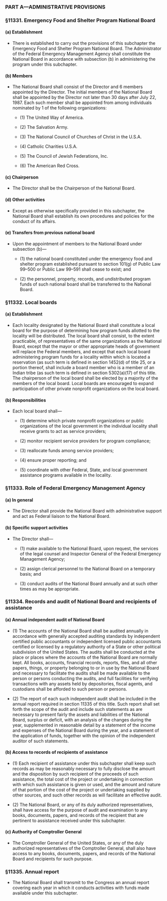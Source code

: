 ### PART A—ADMINISTRATIVE PROVISIONS

### §11331. Emergency Food and Shelter Program National Board
#### (a) Establishment
* There is established to carry out the provisions of this subchapter the Emergency Food and Shelter Program National Board. The Administrator of the Federal Emergency Management Agency shall constitute the National Board in accordance with subsection (b) in administering the program under this subchapter.

#### (b) Members
* The National Board shall consist of the Director and 6 members appointed by the Director. The initial members of the National Board shall be appointed by the Director not later than 30 days after July 22, 1987. Each such member shall be appointed from among individuals nominated by 1 of the following organizations:

  * (1) The United Way of America.

  * (2) The Salvation Army.

  * (3) The National Council of Churches of Christ in the U.S.A.

  * (4) Catholic Charities U.S.A.

  * (5) The Council of Jewish Federations, Inc.

  * (6) The American Red Cross.

#### (c) Chairperson
* The Director shall be the Chairperson of the National Board.

#### (d) Other activities
* Except as otherwise specifically provided in this subchapter, the National Board shall establish its own procedures and policies for the conduct of its affairs.

#### (e) Transfers from previous national board
* Upon the appointment of members to the National Board under subsection (b)—

  * (1) the national board constituted under the emergency food and shelter program established pursuant to section 101(g) of Public Law 99–500 or Public Law 99–591 shall cease to exist; and

  * (2) the personnel, property, records, and undistributed program funds of such national board shall be transferred to the National Board.

### §11332. Local boards
#### (a) Establishment
* Each locality designated by the National Board shall constitute a local board for the purpose of determining how program funds allotted to the locality will be distributed. The local board shall consist, to the extent practicable, of representatives of the same organizations as the National Board, except that the mayor or other appropriate heads of government will replace the Federal members, and except that each local board administering program funds for a locality within which is located a reservation (as such term is defined in section 1452(d) of title 25, or a portion thereof, shall include a board member who is a member of an Indian tribe (as such term is defined in section 5302(a)(17) of this title. The chairperson of the local board shall be elected by a majority of the members of the local board. Local boards are encouraged to expand participation of other private nonprofit organizations on the local board.

#### (b) Responsibilities
* Each local board shall—

  * (1) determine which private nonprofit organizations or public organizations of the local government in the individual locality shall receive grants to act as service providers;

  * (2) monitor recipient service providers for program compliance;

  * (3) reallocate funds among service providers;

  * (4) ensure proper reporting; and

  * (5) coordinate with other Federal, State, and local government assistance programs available in the locality.

### §11333. Role of Federal Emergency Management Agency
#### (a) In general
* The Director shall provide the National Board with administrative support and act as Federal liaison to the National Board.

#### (b) Specific support activities
* The Director shall—

  * (1) make available to the National Board, upon request, the services of the legal counsel and Inspector General of the Federal Emergency Management Agency;

  * (2) assign clerical personnel to the National Board on a temporary basis; and

  * (3) conduct audits of the National Board annually and at such other times as may be appropriate.

### §11334. Records and audit of National Board and recipients of assistance
#### (a) Annual independent audit of National Board
* (1) The accounts of the National Board shall be audited annually in accordance with generally accepted auditing standards by independent certified public accountants or independent licensed public accountants certified or licensed by a regulatory authority of a State or other political subdivision of the United States. The audits shall be conducted at the place or places where the accounts of the National Board are normally kept. All books, accounts, financial records, reports, files, and all other papers, things, or property belonging to or in use by the National Board and necessary to facilitate the audits shall be made available to the person or persons conducting the audits, and full facilities for verifying transactions with any assets held by depositories, fiscal agents, and custodians shall be afforded to such person or persons.

* (2) The report of each such independent audit shall be included in the annual report required in section 11335 of this title. Such report shall set forth the scope of the audit and include such statements as are necessary to present fairly the assets and liabilities of the National Board, surplus or deficit, with an analysis of the changes during the year, supplemented in reasonable detail by a statement of the income and expenses of the National Board during the year, and a statement of the application of funds, together with the opinion of the independent auditor of such statements.

#### (b) Access to records of recipients of assistance
* (1) Each recipient of assistance under this subchapter shall keep such records as may be reasonably necessary to fully disclose the amount and the disposition by such recipient of the proceeds of such assistance, the total cost of the project or undertaking in connection with which such assistance is given or used, and the amount and nature of that portion of the cost of the project or undertaking supplied by other sources, and such other records as will facilitate an effective audit.

* (2) The National Board, or any of its duly authorized representatives, shall have access for the purpose of audit and examination to any books, documents, papers, and records of the recipient that are pertinent to assistance received under this subchapter.

#### (c) Authority of Comptroller General
* The Comptroller General of the United States, or any of the duly authorized representatives of the Comptroller General, shall also have access to any books, documents, papers, and records of the National Board and recipients for such purpose.

### §11335. Annual report
* The National Board shall transmit to the Congress an annual report covering each year in which it conducts activities with funds made available under this subchapter.